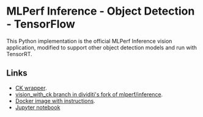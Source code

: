 # MLPerf Inference - Object Detection - TensorFlow

This Python implementation is the official MLPerf Inference vision application, modified to support other
object detection models and run with TensorRT.

## Links
- [CK wrapper](https://github.com/ctuning/ck-object-detection/tree/master/program/mlperf-inference-vision).
- [vision_with_ck branch in dividiti's fork of mlperf/inference](https://github.com/dividiti/inference/tree/vision_with_ck).
- [Docker image with instructions](https://github.com/ctuning/ck-mlperf/tree/master/docker/mlperf-inference-vision-with-ck.tensorrt.ubuntu-18.04).
- [Jupyter notebook](https://nbviewer.jupyter.org/urls/dl.dropbox.com/s/1xlv5oacgobrfd4/mlperf-inference-v0.5-dividiti.ipynb)
